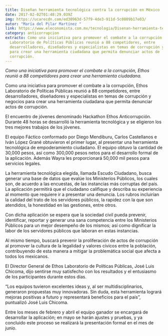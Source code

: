 ```yaml
---
title: Diseñan herramienta tecnológica contra la corrupción en México
date: 2017-02-02T01:48:29.039Z
img: https://ucarecdn.com/ed30963d-57f9-4de3-911d-5c0809b17e03/
autor: "María del Pilar Martínez "
link: https://www.eleconomista.com.mx/tecnologia/Disenan-herramienta-tecnologica-contra-la-corrupcion-en-Mexico-20170201-0027.html
category: anticorrupcion
extracto: Como una iniciativa para promover el combate a la corrupción, Ethos
  Laboratorio de Políticas Públicas reunió a 88 competidores, entre
  desarrolladores, diseñadores y especialistas en temas de corrupción y negocios
  para crear una herramienta ciudadana que permita denunciar actos de
  corrupción.
---
```

*Como una iniciativa para promover el combate a la corrupción, Ethos reunió a 88 competidores para crear una herramienta ciudadana.*

Como una iniciativa para promover el combate a la corrupción, Ethos Laboratorio de Políticas Públicas reunió a 88 competidores, entre desarrolladores, diseñadores y especialistas en temas de corrupción y negocios para crear una herramienta ciudadana que permita denunciar actos de corrupción.

El encuentro de jóvenes denominado Hackathon Ethos Anticorrupción. Durante 48 horas se desarrolló la herramienta tecnológica y se eligieron los tres mejores trabajos de los jóvenes.

El equipo Fáctico conformado por Diego Mendiburu, Carlos Castellanos e Iván López Grané obtuvieron el primer lugar, al presentar una herramienta tecnológica de empoderamiento ciudadano. El equipo obtuvo la cantidad de 30,000 pesos, así como 300,000 pesos netos para el desarrollo formal de la aplicación. Además Wayra les proporcionará 50,000 mil pesos para servicios legales.

La herramienta tecnológica elegida, llamada Escudo Ciudadano, busca generar una base de datos que evalúe los Ministerios Públicos, los cuales son, de acuerdo a las encuestas, de las instancias más corruptas del país. La aplicación permitirá que el ciudadano califique y describa su experiencia al momento que requiere ir a presentar una denuncia. Los rubros incluirían la calidad del trato de los servidores públicos, la rapidez con la que son atendidos, la honestidad en las gestiones, entre otros.

Con dicha aplicación se espera que la sociedad civil pueda prevenir, identificar, reportar y generar una sana competencia entre los Ministerios Públicos para un mejor desempeño de los mismos; así como dignificar la labor de los servidores públicos que laboran en estas instancias.

Al mismo tiempo, buscará prevenir la proliferación de actos de corrupción al promover la cultura de la legalidad y valores cívicos entre la población, contribuyendo de esta manera a mitigar la problemática social que afecta a todos los mexicanos.

El Director General de Ethos Laboratorio de Políticas Públicas, José Luis Chicoma, dijo sentirse muy satisfecho con los resultados y el entusiasmo de los participantes durante estos días.

“Los equipos tuvieron excelentes ideas y, al ser multidisciplinarios, generaron propuestas muy innovadoras. Sin duda, esta herramienta logrará mejoras positivas a futuro y representará beneficios para el país”, puntualizó José Luis Chicoma.

Entre los meses de febrero y abril el equipo ganador se encargará de desarrollar la aplicación; en mayo se harán ajustes y pruebas, y ya concluido este proceso se realizará la presentación formal en el mes de junio.